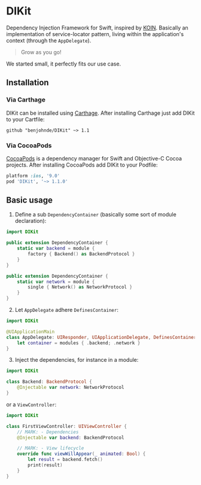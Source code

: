 # DIKit

Dependency Injection Framework for Swift, inspired by [KOIN](https://insert-koin.io/). Basically an implementation of service-locator pattern, living within the application's context (through the `AppDelegate`).

> Grow as you go!

We started small, it perfectly fits our use case.

## Installation

### Via Carthage

DIKit can be installed using [Carthage](https://github.com/Carthage/Carthage). After installing Carthage just add DIKit to your Cartfile:

```ogdl
github "benjohnde/DIKit" ~> 1.1
```

### Via CocoaPods

[CocoaPods](http://cocoapods.org) is a dependency manager for Swift and Objective-C Cocoa projects. After installing CocoaPods add DIKit to your Podfile:

```ruby
platform :ios, '9.0'
pod 'DIKit', '~> 1.1.0'
```

## Basic usage

1. Define a sub `DependencyContainer` (basically some sort of module declaration):
```swift
import DIKit

public extension DependencyContainer {
    static var backend = module {
        factory { Backend() as BackendProtocol }
    }
}

public extension DependencyContainer {
    static var network = module {
        single { Network() as NetworkProtocol }
    }
}
```

2. Let `AppDelegate` adhere `DefinesContainer`:
```swift
import DIKit

@UIApplicationMain
class AppDelegate: UIResponder, UIApplicationDelegate, DefinesContainer {
    let container = modules { .backend; .network }
}
```

3. Inject the dependencies, for instance in a module:
```swift
import DIKit

class Backend: BackendProtocol {
    @Injectable var network: NetworkProtocol
}
```

or a `ViewController`:
```swift
import DIKit

class FirstViewController: UIViewController {
    // MARK: - Dependencies
    @Injectable var backend: BackendProtocol

    // MARK: - View lifecycle
    override func viewWillAppear(_ animated: Bool) {
        let result = backend.fetch()
        print(result)
    }
}
```
